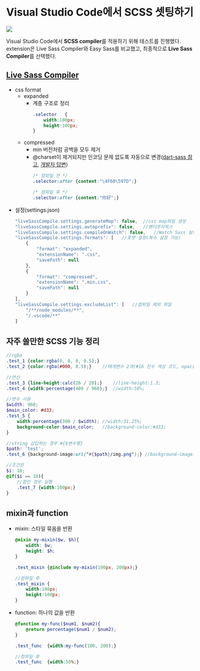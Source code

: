 # **Visual Studio Code에서 SCSS 셋팅하기**

![](https://cdn.jsdelivr.net/gh/fe-jw/J-Web/posts/220630/thumb.jpg)

Visual Studio Code에서  **SCSS compiler**를 적용하기 위해 테스트를 진행했다.  
extension은 Live Sass Compiler와 Easy Sass를 비교했고, 최종적으로 **Live Sass Compiler**를 선택했다.

## [**Live Sass Compiler**](https://marketplace.visualstudio.com/items?itemName=glenn2223.live-sass)
* css format
	* expanded
		* 계층 구조로 정리
			```css
			.selector	{
				width:100px;
				height:100px;
			}
			```
	* compressed
		* min 버전처럼 공백을 모두 제거
		* @charset이 제거되지만 인코딩 문제 없도록 자동으로 변경([dart-sass 참고](https://github.com/sass/dart-sass/issues/1387), [개발자 답변](https://github.com/glenn2223/vscode-live-sass-compiler/issues/179))
			```css
			/* 컴파일 전 */
			.selector:after	{content:"\4F60\597D";}

			/* 컴파일 후 */
			.selector:after	{content:"你好";}
			```
* 설정(settings.json)
	```javascript
	"liveSassCompile.settings.generateMap": false,	//css map파일 생성
	"liveSassCompile.settings.autoprefix": false,	//벤더프리픽스
	"liveSassCompile.settings.compileOnWatch": false,	//Watch Sass 실행 시 모든 .scss 컴파일
	"liveSassCompile.settings.formats": [	//포맷 설정(복수 설정 가능)
		{
			"format": "expanded",
			"extensionName": ".css",
			"savePath": null
		},
		{
			"format": "compressed",
			"extensionName": ".min.css",
			"savePath": null
		}
	],
	"liveSassCompile.settings.excludeList": [	//컴파일 제외 파일
		"/**/node_modules/**",
		"/.vscode/**"
	]
	```

##  **자주 쓸만한 SCSS 기능 정리**

```scss
//rgba
.test_1	{color:rgba(0, 0, 0, 0.5);}
.test_2	{color:rgba(#000, 0.5);}	//매개변수 2개(#16 진수 색상 코드, opacity)로 가능

//연산
.test_3	{line-height:calc(26 / 20);}	//line-height:1.3;
.test_4	{width:percentage(480 / 960);}	//width:50%;

//변수 사용
$width: 960;
$main_color: #d33;
.test_5	{
	width:percentage(300 / $width);	//width:31.25%;
	background-color:$main_color;	//background-color:#d33;
}

//string 삽입하는 경우 #{$변수명}
$path: 'test';
.test_6	{background-image:url("#{$path}/img.png");}	//background-image:url("test/img.png");

//조건문
$i: 10;
@if($i == 10){
	//참인 경우 실행
	.test_7	{width:100px;}
}
```

## **mixin과 function**
* mixin: 스타일 묶음을 반환
	```scss
	@mixin my-mixin($w, $h){
		width: $w;
		height: $h;
	}

	.test_mixin	{@include my-mixin(100px, 200px);}

	//컴파일 후
	.test_mixin	{
		width:100px;
		height:100px;
	}
	```

* function: 하나의 값을 반환
	```scss
	@function my-func($num1, $num2){
		@return percentage($num1 / $num2);
	}

	.test_func	{width:my-func(100, 200);}

	//컴파일 후
	.test_func	{width:50%;}
	```
